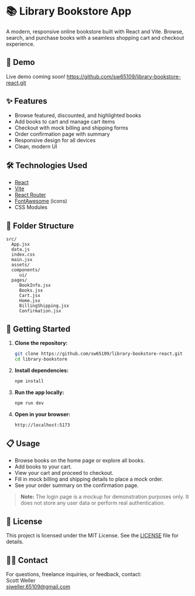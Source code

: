 
# 📚 Library Bookstore App

A modern, responsive online bookstore built with React and Vite. Browse, search, and purchase books with a seamless shopping cart and checkout experience.


## 🚀 Demo

Live demo coming soon!
https://github.com/sw65109/library-bookstore-react.git

## ✨ Features

- Browse featured, discounted, and highlighted books
- Add books to cart and manage cart items
- Checkout with mock billing and shipping forms
- Order confirmation page with summary
- Responsive design for all devices
- Clean, modern UI

## 🛠️ Technologies Used

- [React](https://react.dev/)
- [Vite](https://vitejs.dev/)
- [React Router](https://reactrouter.com/)
- [FontAwesome](https://fontawesome.com/) (icons)
- CSS Modules

## 📂 Folder Structure

```
src/
  App.jsx
  data.js
  index.css
  main.jsx
  assets/
  components/
	 ui/
  pages/
	 BookInfo.jsx
	 Books.jsx
	 Cart.jsx
	 Home.jsx
	 BillingShipping.jsx
	 Confirmation.jsx
```

## 🏁 Getting Started

1. **Clone the repository:**
	```bash
	git clone https://github.com/sw65109/library-bookstore-react.git
	cd library-bookstore
	```

2. **Install dependencies:**
	```bash
	npm install
	```

3. **Run the app locally:**
	```bash
	npm run dev
	```

4. **Open in your browser:**
	```
	http://localhost:5173
	```

## 📋 Usage

- Browse books on the home page or explore all books.
- Add books to your cart.
- View your cart and proceed to checkout.
- Fill in mock billing and shipping details to place a mock order.
- See your order summary on the confirmation page.

> **Note:** The login page is a mockup for demonstration purposes only. It does not store any user data or perform real authentication.

## 📄 License

This project is licensed under the MIT License. See the [LICENSE](LICENSE) file for details.

## 🙋‍♂️ Contact

For questions, freelance inquiries, or feedback, contact:  
Scott Weller  
sjweller.65109@gmail.com  
